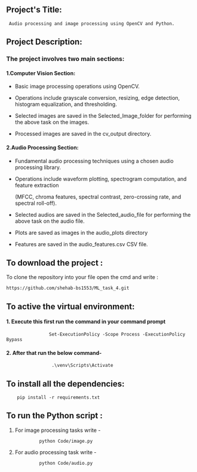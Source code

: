 ## Project's Title:

     Audio processing and image processing using OpenCV and Python.

## Project Description: 

 ### The project involves two main sections:
  
#### 1.Computer Vision Section:

* Basic image processing operations using OpenCV.
     
* Operations include grayscale conversion, resizing, edge detection, histogram equalization, and thresholding.
     
* Selected images are saved in the Selected_Image_folder for performing the above task on the images.
     
* Processed images are saved in the cv_output directory.
        
#### 2.Audio Processing Section:

* Fundamental audio processing techniques using a chosen audio processing library.
  
* Operations include waveform plotting, spectrogram computation, and feature extraction
    
    (MFCC, chroma features, spectral contrast, zero-crossing rate, and spectral roll-off).
    
* Selected audios are saved in the Selected_audio_file for performing the above task on the audio file.
  
* Plots are saved as images in the audio_plots directory
  
* Features are saved in the audio_features.csv CSV file.


## To download the project : 

To clone the repository into your file open the cmd and write :
    
    https://github.com/shehab-bs1553/ML_task_4.git

## To active the virtual environment: 
  
   #### 1. Execute this first run the command in your command prompt 
                    
                    Set-ExecutionPolicy -Scope Process -ExecutionPolicy Bypass 

  #### 2. After that run the below command-   
  
                     .\venv\Scripts\Activate 
## To install all the dependencies:

        pip install -r requirements.txt


## To run the Python script : 
        
1. For image processing tasks write -
               
                python Code/image.py
2. For audio processing task write - 
        
                python Code/audio.py
